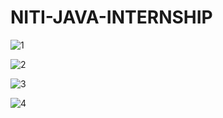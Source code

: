 # NITI-JAVA-INTERNSHIP

![1](https://github.com/REPANAJYOTHIPRAKASH629/NITI-JAVA-INTERNSHIP/assets/98946604/8f6b21f6-ddc6-4bdc-b443-d6e0fba2d550)




![2](https://github.com/REPANAJYOTHIPRAKASH629/NITI-JAVA-INTERNSHIP/assets/98946604/06ca5e1a-b638-4240-b6a1-7923d3028741)




![3](https://github.com/REPANAJYOTHIPRAKASH629/NITI-JAVA-INTERNSHIP/assets/98946604/a965066c-28b3-43b8-9aed-6e5512f89110)




![4](https://github.com/REPANAJYOTHIPRAKASH629/NITI-JAVA-INTERNSHIP/assets/98946604/d8053165-d931-40ed-8293-425bd8f88896)
